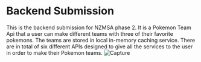 # Backend Submission

This is the backend submission for NZMSA phase 2. It is a Pokemon Team Api that a user can make different teams with three of their favorite pokemons. The teams are stored in local in-memory caching service. There are in total of six different APIs designed to give all the services to the user in order to make their Pokemon teams.
![Capture](https://user-images.githubusercontent.com/48300768/183849760-413877e7-458e-46e6-af75-bb50a700e7ba.JPG)


